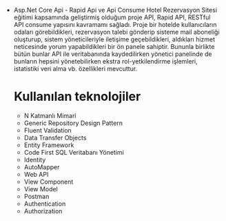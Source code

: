 - Asp.Net Core Api - Rapid Api ve Api Consume Hotel Rezervasyon Sitesi eğitimi kapsamında geliştirmiş olduğum proje API, Rapid API, RESTful API consume yapısını kavramamı sağladı. Proje bir hotelde kullanıcıların odaları görebildikleri, rezervasyon talebi gönderip sisteme mail aboneliği oluşturup, sistem yöneticileriyle iletişime geçebildikleri, aldıkları hizmet neticesinde yorum yapabildikleri bir ön panele sahiptir. Bununla birlikte bütün bunlar API ile veritabanında kaydedilirken yönetici panelinde de bunların hepsini yönetebilirken ekstra rol-yetkilendirme işlemleri, istatistiki veri alma vb. özellikleri mevcuttur.
    
    # Kullanılan teknolojiler

   - N Katmanlı Mimari
   - Generic Repository Design Pattern
   - Fluent Validation
   - Data Transfer Objects
   - Entity Framework
   - Code First SQL Veritabanı Yönetimi
   - Identity
   - AutoMapper
   - Web API
   - View Component
   - View Model
   - Postman
   - Authentication
   - Authorization
